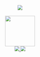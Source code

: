 <h1 align="center">
	<img src="https://readme-typing-svg.herokuapp.com/?font=Righteous&size=35&center=true&vCenter=true&width=180&height=70&duration=4000&color=FFFFBF&lines=Hello!+👋;+I'm+Gon!;" />
</h1>

<div id="header" align="center">
  <img src="https://media.giphy.com/media/M9gbBd9nbDrOTu1Mqx/giphy.gif" width="100"/>
</div>
<div id="badges" align="center">
	<a href="mailto:gonzalomalaspina2005@gmail.com"> 
    	<img src="https://img.shields.io/badge/Gmail-333333?style=for-the-badge&logo=gmail&logoColor=red" />
  </a>
  </a>
  	<a href="https://www.instagram.com/gon_malaspina" target="_blank">
    	<img src="https://img.shields.io/badge/Instagram-%23E4405F.svg?style=for-the-badge&logo=Instagram&logoColor=white" />
  </a>
</div>
